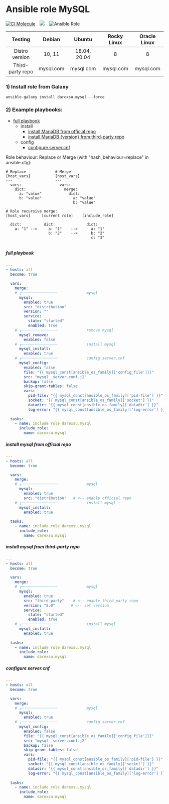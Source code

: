 # Ansible role MySQL

[![CI Molecule](https://github.com/darexsu/ansible-role-mysql/actions/workflows/ci.yml/badge.svg)](https://github.com/darexsu/ansible-role-mysql/actions/workflows/ci.yml)&emsp;![](https://img.shields.io/static/v1?label=idempotence&message=ok&color=success)&emsp;![Ansible Role](https://img.shields.io/ansible/role/d/57634?color=blue&label=downloads)

|  Testing         |  Debian            |  Ubuntu         |  Rocky Linux  | Oracle Linux |
| :--------------: | :----------------: | :-------------: | :-----------: | :----------: |
| Distro version   |  10, 11            | 18.04, 20.04    |  8            | 8            |
| Third-party repo |  mysql.com         |   mysql.com     |   mysql.com   |  mysql.com   | 

### 1) Install role from Galaxy
```
ansible-galaxy install darexsu.mysql --force
```

### 2) Example playbooks: 

- [full playbook](#full-playbook)
  - install
    - [install MariaDB from official repo](#install-mysql-from-official-repo)
    - [install MariaDB {version} from third-party repo](#install-mysql-from-third-party-repo)
  - config
    - [configure server.cnf](#configure-servercnf)

Role behaviour: Replace or Merge (with "hash_behaviour=replace" in ansible.cfg):
```
# Replace             # Merge
[host_vars]           [host_vars]
---                   ---
  vars:                 vars:
    dict:                 merge:
      a: "value"            dict: 
      b: "value"              a: "value" 
                              b: "value"

# Role recursive merge:
[host_vars]     [current role]    [include_role]
  
  dict:          dict:              dict:
    a: "1" -->     a: "1"    -->      a: "1"
                   b: "2"    -->      b: "2"
                                      c: "3"
    
```

##### full playbook
```yaml
---
- hosts: all
  become: true

  vars:
    merge:
    # ┌┄┄┄┄┄┄┄┄┄┄┄┄┄┄┄┄             mysql
      mysql:
        enabled: true
        src: "distribution"
        version: ""
        service:
          state: "started"
          enabled: true
    # ┌┄┄┄┄┄┄┄┄┄┄┄┄┄┄┄┄             remove mysql
      mysql_remove:
        enabled: false
    # ┌┄┄┄┄┄┄┄┄┄┄┄┄┄┄┄┄             install mysql
      mysql_install:
        enabled: true
    # ┌┄┄┄┄┄┄┄┄┄┄┄┄┄┄┄┄             config server.cnf
      mysql_config:
        enabled: false
        file: "{{ mysql_const[ansible_os_family]['config_file']}}"
        src: "mysql__server.conf.j2"
        backup: false
        skip-grant-tables: false
        vars:         
          pid-file: "{{ mysql_const[ansible_os_family]['pid-file'] }}"
          socket: "{{ mysql_const[ansible_os_family]['socket'] }}"
          datadir: "{{ mysql_const[ansible_os_family]['datadir'] }}"
          log-error: "{{ mysql_const[ansible_os_family]['log-error'] }}"
  
  tasks:
    - name: include role darexsu.mysql
      include_role: 
        name: darexsu.mysql
```

##### install mysql from official repo
```yaml
---
- hosts: all
  become: true

  vars:
    merge:
    # ┌┄┄┄┄┄┄┄┄┄┄┄┄┄┄┄┄             mysql 
      mysql:
        enabled: true  
        src: "distribution"   # <-- enable official repo
    # ┌┄┄┄┄┄┄┄┄┄┄┄┄┄┄┄┄             install mysql
      mysql_install:
        enabled: true
  
  tasks:
    - name: include role darexsu.mysql
      include_role: 
        name: darexsu.mysql
```
##### install mysql from third-party repo
```yaml
---
- hosts: all
  become: true

  vars:
    merge:
    # ┌┄┄┄┄┄┄┄┄┄┄┄┄┄┄┄┄             mysql
      mysql:
        enabled: true  
        src: "third_party"    # <-- enable third_party repo
        version: "8.0"       # <-- set version
        service:
          state: "started"
          enabled: true    
    # ┌┄┄┄┄┄┄┄┄┄┄┄┄┄┄┄┄             install mysql
      mysql_install:
        enabled: true
  
  tasks:
    - name: include role darexsu.mysql
      include_role: 
        name: darexsu.mysql
```

##### configure server.cnf
```yaml
---
- hosts: all
  become: true

  vars:
    merge:
    # ┌┄┄┄┄┄┄┄┄┄┄┄┄┄┄┄┄             mysql 
      mysql:
        enabled: true
    # ┌┄┄┄┄┄┄┄┄┄┄┄┄┄┄┄┄             config server.cnf 
      mysql_config:
        enabled: false
        file: "{{ mysql_const[ansible_os_family]['config_file']}}"
        src: "mysql__server.conf.j2"
        backup: false
        skip-grant-tables: false
        vars:         
          pid-file: "{{ mysql_const[ansible_os_family]['pid-file'] }}"
          socket: "{{ mysql_const[ansible_os_family]['socket'] }}"
          datadir: "{{ mysql_const[ansible_os_family]['datadir'] }}"
          log-error: "{{ mysql_const[ansible_os_family]['log-error'] }}"
  
  tasks:
    - name: include role darexsu.mysql
      include_role: 
        name: darexsu.mysql
```
